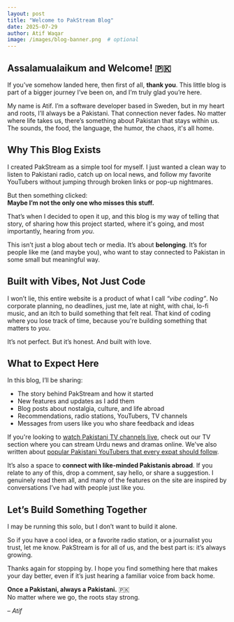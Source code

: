 ```yaml
---
layout: post
title: "Welcome to PakStream Blog"
date: 2025-07-29
author: Atif Waqar
image: /images/blog-banner.png  # optional
---
```


## Assalamualaikum and Welcome! 🇵🇰

If you’ve somehow landed here, then first of all, **thank you**. This little blog is part of a bigger journey I’ve been on, and I’m truly glad you’re here.

My name is Atif. I’m a software developer based in Sweden, but in my heart and roots, I’ll always be a Pakistani. That connection never fades. No matter where life takes us, there’s something about Pakistan that stays within us. The sounds, the food, the language, the humor, the chaos, it's all home.

## Why This Blog Exists

I created PakStream as a simple tool for myself. I just wanted a clean way to listen to Pakistani radio, catch up on local news, and follow my favorite YouTubers without jumping through broken links or pop-up nightmares.

But then something clicked:  
**Maybe I’m not the only one who misses this stuff.**

That’s when I decided to open it up, and this blog is my way of telling that story, of sharing how this project started, where it's going, and most importantly, hearing from *you*.  

This isn’t just a blog about tech or media. It’s about **belonging**. It’s for people like me (and maybe you), who want to stay connected to Pakistan in some small but meaningful way.

## Built with Vibes, Not Just Code

I won’t lie, this entire website is a product of what I call *“vibe coding”*. No corporate planning, no deadlines, just me, late at night, with chai, lo-fi music, and an itch to build something that felt real. That kind of coding where you lose track of time, because you're building something that matters to *you*.

It’s not perfect. But it’s honest. And built with love.

## What to Expect Here

In this blog, I’ll be sharing:

- The story behind PakStream and how it started  
- New features and updates as I add them  
- Blog posts about nostalgia, culture, and life abroad  
- Recommendations, radio stations, YouTubers, TV channels
- Messages from users like you who share feedback and ideas

If you're looking to [watch Pakistani TV channels live](/tv.html), check out our TV section where you can stream Urdu news and dramas online. We've also written about [popular Pakistani YouTubers that every expat should follow](/blog/2025/07/31/youtubers-for-news.html).

It’s also a space to **connect with like-minded Pakistanis abroad**. If you relate to any of this, drop a comment, say hello, or share a suggestion. I genuinely read them all, and many of the features on the site are inspired by conversations I’ve had with people just like you.

## Let’s Build Something Together

I may be running this solo, but I don’t want to build it alone.

So if you have a cool idea, or a favorite radio station, or a journalist you trust, let me know. PakStream is for all of us, and the best part is: it’s always growing.

Thanks again for stopping by. I hope you find something here that makes your day better, even if it’s just hearing a familiar voice from back home.

**Once a Pakistani, always a Pakistani.** 🇵🇰  
No matter where we go, the roots stay strong.

– *Atif*
